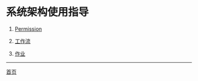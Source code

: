 # 系统架构使用指导

1. [Permission](./Subjects/在代码中创建Permission并同步到持久层.md)

2. [工作流](./Subjects/如何在代码中使用工作流.md)

3. [作业](./Subjects/开发定期作业.md)

---
[首页](../README.md)